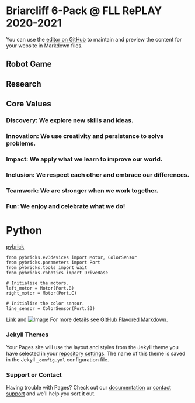 # Briarcliff 6-Pack @ FLL RePLAY 2020-2021

You can use the [editor on GitHub](https://github.com/edmund-code/FLL-RePLAY/edit/gh-pages/index.md) to maintain and preview the content for your website in Markdown files.

## Robot Game

## Research

## Core Values
### Discovery: We explore new skills and ideas.
### Innovation: We use creativity and persistence to solve problems.
### Impact:  We apply what we learn to improve our world.
### Inclusion: We respect each other and embrace our differences.
### Teamwork: We are stronger when we work together.
### Fun: We enjoy and celebrate what we do!


# Python 
[pybrick](https://pybricks.github.io/ev3-micropython/)
```
from pybricks.ev3devices import Motor, ColorSensor
from pybricks.parameters import Port
from pybricks.tools import wait
from pybricks.robotics import DriveBase

# Initialize the motors.
left_motor = Motor(Port.B)
right_motor = Motor(Port.C)

# Initialize the color sensor.
line_sensor = ColorSensor(Port.S3)
```

[Link](url) and ![Image](src)
For more details see [GitHub Flavored Markdown](https://guides.github.com/features/mastering-markdown/).

### Jekyll Themes

Your Pages site will use the layout and styles from the Jekyll theme you have selected in your [repository settings](https://github.com/edmund-code/FLL-RePLAY/settings). The name of this theme is saved in the Jekyll `_config.yml` configuration file.

### Support or Contact

Having trouble with Pages? Check out our [documentation](https://docs.github.com/categories/github-pages-basics/) or [contact support](https://github.com/contact) and we’ll help you sort it out.
